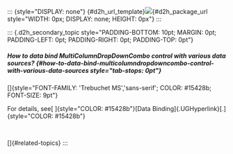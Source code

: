 ::: {style="DISPLAY: none"}
[](ms-xhelp:///?Id=d2h_url_template){#d2h_url_template}![](!package_url!){#d2h_package_url style="WIDTH: 0px; DISPLAY: none; HEIGHT: 0px"}
:::

::: {.d2h_secondary_topic style="PADDING-BOTTOM: 10pt; MARGIN: 0pt; PADDING-LEFT: 0pt; PADDING-RIGHT: 0pt; PADDING-TOP: 0pt"}
##### How to data bind MultiColumnDropDownCombo control with various data sources? {#how-to-data-bind-multicolumndropdowncombo-control-with-various-data-sources style="tab-stops: 0pt"}

[]{style="FONT-FAMILY: 'Trebuchet MS','sans-serif'; COLOR: #15428b; FONT-SIZE: 9pt"} 

For details, see[ ]{style="COLOR: #15428b"}[Data Binding]{.UGHyperlink}[.]{style="COLOR: #15428b"}

 

[]{#related-topics}
:::
